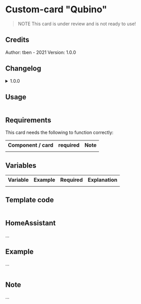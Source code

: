 # Custom-card "Qubino"

> NOTE
> This card is under review and is not ready to use!

## Credits
Author: tben - 2021
Version: 1.0.0

## Changelog
<details>
<summary>1.0.0</summary>
Initial release
</details>

## Usage

```yaml
```

## Requirements
This card needs the following to function correctly:
<table>
<tr>
<th>Component / card</th>
<th>required</th>
<th>Note</th>
</tr>
<tr>
<td></td>
<td></td>
<td></td>
</table>

## Variables
<table>
<tr>
<th>Variable</th>
<th>Example</th>
<th>Required</th>
<th>Explanation</th>
</tr>
<tr>
<td></td>
<td></td>
<td></td>
<td></td>
</tr>
</table>

## Template code

```yaml
```

## HomeAssistant
...

## Example
...

```yaml
```

## Note
...
